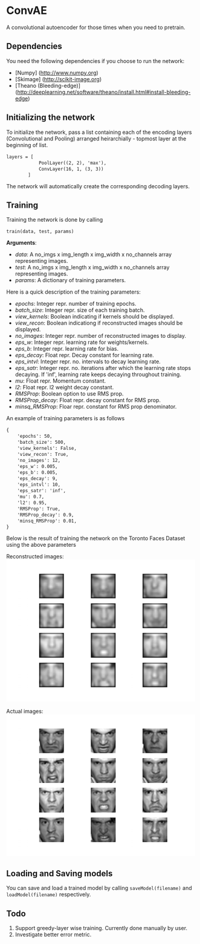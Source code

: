 ConvAE
======

A convolutional autoencoder for those times when you need to pretrain.


Dependencies
------------

You need the following dependencies if you choose to run the network:

* [Numpy] (http://www.numpy.org)
* [Skimage] (http://scikit-image.org)
* [Theano (Bleeding-edge)] (http://deeplearning.net/software/theano/install.html#install-bleeding-edge)


Initializing the network
----------------------

To initialize the network, pass a list containing each of the encoding layers (Convolutional and Pooling) arranged heirarchially - topmost layer at the beginning of list.

	layers = [
				PoolLayer((2, 2), 'max'),
				ConvLayer(16, 1, (3, 3))
			]

The network will automatically create the corresponding decoding layers.


Training
--------

Training the network is done by calling

	train(data, test, params)

**Arguments**:
	
* *data*: A no_imgs x img_length x img_width x no_channels array representing images.
* *test*: A no_imgs x img_length x img_width x no_channels array representing images.
* *params*: A dictionary of training parameters.

Here is a quick description of the training parameters:

* *epochs*: Integer repr. number of training epochs.
* *batch_size*: Integer repr. size of each training batch.
* *view_kernels*: Boolean indicating if kernels should be displayed.
* *view_recon*: Boolean indicationg if reconstructed images should be displayed.
* *no_images*: Integer repr. number of reconstructed images to display.
* *eps_w*: Integer repr. learning rate for weights/kernels.
* *eps_b*: Integer repr. learning rate for bias.
* *eps_decay*: Float repr. Decay constant for learning rate.
* *eps_intvl*: Integer repr. no. intervals to decay learning rate.
* *eps_satr*: Integer repr. no. iterations after which the learning rate stops decaying. If 'inf', learning rate keeps decaying throughout training.
* *mu*: Float repr. Momentum constant.
* *l2*: Float repr. l2 weight decay constant.
* *RMSProp*: Boolean option to use RMS prop.
* *RMSProp_decay*: Float repr. decay constant for RMS prop.
* *minsq_RMSProp*: Floar repr. constant for RMS prop denominator.

An example of training parameters is as follows
	
	{
		'epochs': 50,
		'batch_size': 500,
		'view_kernels': False,
		'view_recon': True,
		'no_images': 12,
		'eps_w': 0.005,
		'eps_b': 0.005,
		'eps_decay': 9,
		'eps_intvl': 10,
		'eps_satr': 'inf',
		'mu': 0.7,
		'l2': 0.95,
		'RMSProp': True,
		'RMSProp_decay': 0.9,
		'minsq_RMSProp': 0.01,
	}

Below is the result of training the network on the Toronto Faces Dataset using the above parameters

Reconstructed images:
![alt text](images/faces1.png?raw=true "Reconstructed images")

Actual images:
![alt text](/images/faces2.png?raw=true "Actual images.")


Loading and Saving models
-------------------------

You can save and load a trained model by calling `saveModel(filename)` and `loadModel(filename)` respectively.


Todo
----
1. Support greedy-layer wise training. Currently done manually by user. 
2. Investigate better error metric.
